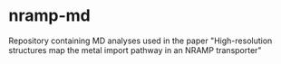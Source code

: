 # nramp-md
Repository containing MD analyses used in the paper "High-resolution structures map the metal import pathway in an NRAMP transporter"
